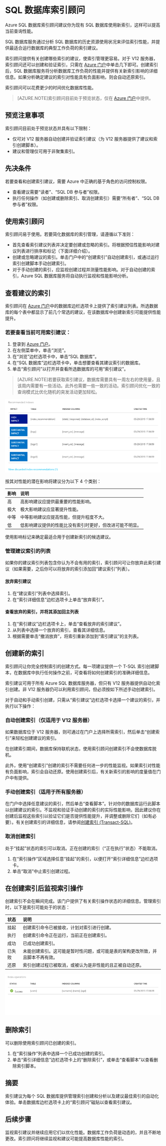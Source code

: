 <properties 
   pageTitle="Azure SQL 数据库索引顾问" 
   description="Azure SQL 数据库索引顾问建议你为现有 SQL 数据库使用新索引，这样可以提高当前查询性能。" 
   services="sql-database" 
   documentationCenter="" 
   authors="stevestein" 
   manager="jeffreyg" 
   editor="monicar"/>

<tags
   ms.service="sql-database"
   ms.date="06/30/2015"
   wacn.date="11/27/2015"/>

# SQL 数据库索引顾问

Azure SQL 数据库索引顾问建议你为现有 SQL 数据库使用新索引，这样可以提高当前查询性能。

SQL 数据库服务通过分析 SQL 数据库的历史资源使用状况来评估索引性能，并提供最适合运行数据库的典型工作负荷的索引建议。

索引顾问提供有关创建哪些索引的建议，使索引管理更容易。对于 V12 服务器，索引顾问还可以创建和验证索引，只需在 [Azure 门户](https://manage.windowsazure.cn/)中单击几下即可。创建索引后，SQL 数据库服务将分析数据库工作负荷的性能并提供有关新索引影响的详细信息。如果分析确定建议的索引对性能具有负面影响，则会自动还原索引。

索引顾问可以花费更少的时间优化数据库性能。


> [AZURE.NOTE]索引顾问目前处于预览状态，仅在 [Azure 门户](https://manage.windowsazure.cn/)中提供。


## 预览注意事项

索引顾问目前处于预览状态并具有以下限制：

- 仅可对 V12 服务器自动创建并验证索引建议（为 V12 服务器提供了建议和索引创建脚本）。
- 建议和管理仅可用于非聚集索引。

## 先决条件

若要查看和创建索引建议，需要 Azure 中正确的<!--[-->基于角色的访问控制<!--](/documentation/articles/role-based-access-control-configure)-->权限。

- 查看建议需要“读者”、“SQL DB 参与者”权限。
- 执行任何操作（如创建或删除索引、取消创建索引）需要“所有者”、“SQL DB 参与者”权限。


## 使用索引顾问

索引顾问易于使用。若要简化数据库的索引管理，请遵循以下准则：

- 首先查看索引建议列表并决定要创建或忽略的索引。将根据预估性能影响对建议列表进行排序和标记（下面详细介绍）。 
- 创建或忽略建议的索引。单击门户中的“创建索引”自动创建索引，或通过运行索引创建脚本手动创建索引。
- 对于手动创建的索引，应监视创建过程并测量性能影响。对于自动创建的索引，Azure SQL 数据库服务将自动执行监视和性能影响分析。 



## 查看建议的索引

索引顾问在 [Azure 门户](https://manage.windowsazure.cn/)中的数据库边栏选项卡上提供了索引建议列表。所选数据库的每个表中都显示了前几个常选的建议，在该数据库中创建新索引可能提供性能提升。

### 若要查看当前可用索引建议：

1. 登录到 [Azure 门户](https://manage.windowsazure.cn/)。
2. 在左侧菜单中，单击“浏览”。
3. 在“浏览”边栏选项卡中，单击“SQL 数据库”。
4. 在“SQL 数据库”边栏选项卡中，单击想要查看其建议索引的数据库。
5. 单击“索引顾问”以打开并查看所选数据库的可用“索引建议”。

> [AZURE.NOTE]若要获取索引建议，数据库需要具有一周左右的使用量，且该周内需要有一些活动。此外也需要一些一致的活动。索引顾问优化一致的查询模式比优化随机的突发活动更加轻松。

![建议的索引][3]

按其对性能的潜在影响将建议分为以下 4 个类别：

| 影响 | 说明 |
| :--- | :--- |
| 高 | 高影响建议应提供最重要的性能影响。 |
| 极大 | 极大影响建议应显著提升性能。 |
| 中等 | 中等影响建议应提高性能，但提升程度不大。 |
| 低 | 低影响建议提供的性能比没有索引时更好，但改进可能不明显。 
使用影响标记来确定最适合用于创建新索引的候选建议。

### 管理建议索引的列表

如果你的建议索引列表包含你认为不会有用的索引，索引顾问可让你放弃此索引建议（如果需要，之后你可以将放弃的索引添加回“建议索引”列表）。

#### 放弃索引建议

1. 在“建议索引”列表中选择索引。
1. 在“索引详细信息”边栏选项卡上单击“放弃索引”。

#### 查看放弃的索引，并将其添加回主列表

1. 在“索引建议”边栏选项卡上，单击“查看放弃的索引建议”。
1. 从列表中选择一个放弃的索引，查看其详细信息。
1. 根据需要单击“撤消放弃”，将索引重新添加到“索引建议”的主列表。



## 创建新的索引

索引顾问让你完全控制索引的创建方式。每一项建议提供一个 T-SQL 索引创建脚本，在数据库中执行任何操作之前，可查看将如何创建索引的准确详细信息。

索引建议可用于所有 Azure SQL 数据库服务器，但只有 V12 服务器提供自动化索引创建。非 V12 服务器仍可以利用索引顾问，但必须按如下所述手动创建索引。

对于自动和手动索引创建，只需从“索引建议”边栏选项卡选择一个建议的索引，并执行以下操作：

### 自动创建索引（仅适用于 V12 服务器）

如果数据库位于 V12 服务器，则可通过在门户上选择所需索引，然后单击“创建索引”来轻松创建建议的索引。

在创建索引期间，数据库保持联机状态，使用索引顾问创建索引不会使数据库脱机。

此外，使用“创建索引”创建的索引不需要任何进一步的性能监视。如果索引对性能有负面影响，索引会自动还原。使用创建索引后，有关新索引的影响的度量值在门户中有提供。


### 手动创建索引（适用于所有服务器）

在门户中选择任意建议的索引，然后单击“查看脚本”。针对你的数据库运行此脚本以创建建议的索引。不监视和验证手动创建的索引的实际性能影响，因此建议你在创建后监视这些索引以验证它们是否提供性能提升，并调整或删除它们（如有必要）。有关创建索引的详细信息，请参阅[创建索引 (Transact-SQL)](https://msdn.microsoft.com/zh-cn/library/ms188783.aspx)。


### 取消创建索引

处于“挂起”状态的索引可以取消。正在创建的索引（“正在执行”状态）不能取消。

1. 在“索引操作”区域选择任意“挂起”的索引，以便打开“索引详细信息”边栏选项卡。
1. 单击“取消”中止索引创建过程。

## 在创建索引后监视索引操作

创建索引不会在瞬间完成。该门户提供了有关索引操作状态的详细信息。管理索引时，以下是索引可能处于的状态：

| 状态 | 说明 |
| :--- | :--- |
| 挂起 | 创建索引命令已被接收，计划对索引进行创建。 |
| 执行 | 创建索引命令正在运行，当前正在创建索引。 |
| 成功 | 已成功创建索引。 |
| 已失败 | 未能创建索引。这可能是暂时性问题，或可能是表的架构更改所致，并且脚本不再有效。 |
| 还原 | 索引创建过程已被取消，或被认为是非性能的且正被自动还原。 |



![建议的索引][4]



## 删除索引
可以删除使用索引顾问已创建的索引。


1. 在“索引操作”列表中选择一个已成功创建的索引。
1. 单击“索引详细信息”边栏选项卡上的“删除索引”，或单击“查看脚本”以查看删除索引脚本。



## 摘要

索引建议为每个 SQL 数据库提供管理索引创建和分析以及建议最佳索引的自动化体验。单击数据库边栏选项卡上的“索引顾问”磁贴以查看索引建议。



## 后续步骤

监视索引建议并继续应用它们以优化性能。数据库工作负荷是动态的，并且不断地更改。索引顾问将继续监视和建议可能提高数据库性能的索引。


<!--Image references-->
[1]: ./media/sql-database-index-advisor/index-recommendations.png
[2]: ./media/sql-database-index-advisor/index-details.png
[3]: ./media/sql-database-index-advisor/recommended-indexes.png
[4]: ./media/sql-database-index-advisor/index-operations.png

<!---HONumber=82-->